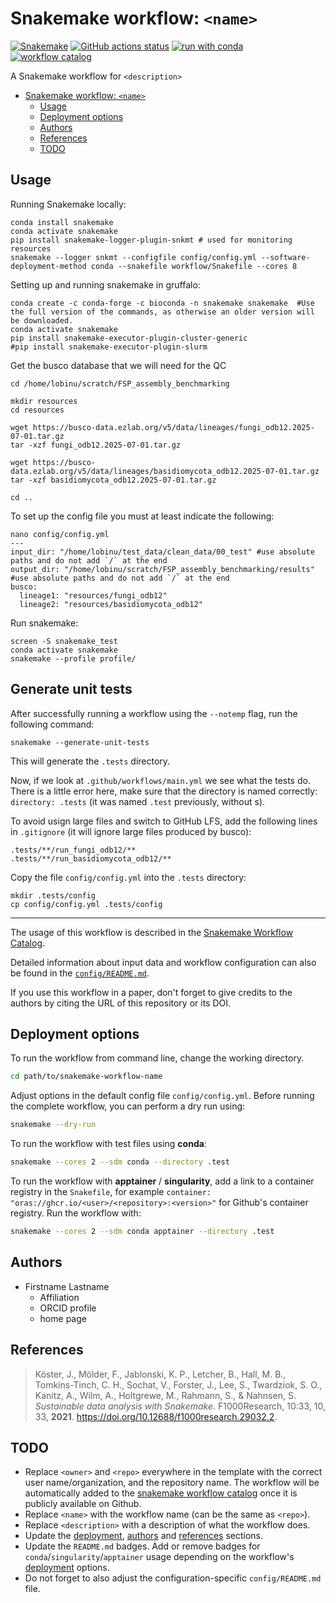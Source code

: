 # Snakemake workflow: `<name>`

[![Snakemake](https://img.shields.io/badge/snakemake-≥8.0.0-brightgreen.svg)](https://snakemake.github.io)
[![GitHub actions status](https://github.com/snakemake-workflows/snakemake-workflow-template/actions/workflows/main.yml/badge.svg?branch=main)](https://github.com/snakemake-workflows/snakemake-workflow-template/actions/workflows/main.yml)
[![run with conda](http://img.shields.io/badge/run%20with-conda-3EB049?labelColor=000000&logo=anaconda)](https://docs.conda.io/en/latest/)
[![workflow catalog](https://img.shields.io/badge/Snakemake%20workflow%20catalog-darkgreen)](https://snakemake.github.io/snakemake-workflow-catalog/docs/workflows/<owner>/<repo>)

A Snakemake workflow for `<description>`

- [Snakemake workflow: `<name>`](#snakemake-workflow-name)
  - [Usage](#usage)
  - [Deployment options](#deployment-options)
  - [Authors](#authors)
  - [References](#references)
  - [TODO](#todo)

## Usage

Running Snakemake locally:

```
conda install snakemake
conda activate snakemake
pip install snakemake-logger-plugin-snkmt # used for monitoring resources
snakemake --logger snkmt --configfile config/config.yml --software-deployment-method conda --snakefile workflow/Snakefile --cores 8
```

Setting up and running snakemake in gruffalo:

```
conda create -c conda-forge -c bioconda -n snakemake snakemake  #Use the full version of the commands, as otherwise an older version will be downloaded.
conda activate snakemake
pip install snakemake-executor-plugin-cluster-generic
#pip install snakemake-executor-plugin-slurm
```

Get the busco database that we will need for the QC
```
cd /home/lobinu/scratch/FSP_assembly_benchmarking

mkdir resources
cd resources

wget https://busco-data.ezlab.org/v5/data/lineages/fungi_odb12.2025-07-01.tar.gz
tar -xzf fungi_odb12.2025-07-01.tar.gz

wget https://busco-data.ezlab.org/v5/data/lineages/basidiomycota_odb12.2025-07-01.tar.gz
tar -xzf basidiomycota_odb12.2025-07-01.tar.gz

cd ..
```

To set up the config file you must at least indicate the following:
```
nano config/config.yml
---
input_dir: "/home/lobinu/test_data/clean_data/00_test" #use absolute paths and do not add `/` at the end
output_dir: "/home/lobinu/scratch/FSP_assembly_benchmarking/results"  #use absolute paths and do not add `/` at the end
busco:
  lineage1: "resources/fungi_odb12"
  lineage2: "resources/basidiomycota_odb12"
```

Run snakemake:
```
screen -S snakemake_test
conda activate snakemake
snakemake --profile profile/
```


## Generate unit tests

After successfully running a workflow using the `--notemp` flag, run the following command:
```
snakemake --generate-unit-tests
```

This will generate the `.tests` directory.

Now, if we look at `.github/workflows/main.yml` we see what the tests do. There is a little error here, make sure that the directory is named correctly: `directory: .tests` (it was named `.test` previously, without s).

To avoid usign large files and switch to GitHub LFS, add the following lines in `.gitignore` (it will ignore large files produced by busco):
```
.tests/**/run_fungi_odb12/**
.tests/**/run_basidiomycota_odb12/**
```

Copy the file `config/config.yml` into the `.tests` directory:
```
mkdir .tests/config
cp config/config.yml .tests/config
```

-----

The usage of this workflow is described in the [Snakemake Workflow Catalog](https://snakemake.github.io/snakemake-workflow-catalog/docs/workflows/<owner>/<repo>).

Detailed information about input data and workflow configuration can also be found in the [`config/README.md`](config/README.md).

If you use this workflow in a paper, don't forget to give credits to the authors by citing the URL of this repository or its DOI.

## Deployment options

To run the workflow from command line, change the working directory.

```bash
cd path/to/snakemake-workflow-name
```

Adjust options in the default config file `config/config.yml`.
Before running the complete workflow, you can perform a dry run using:

```bash
snakemake --dry-run
```

To run the workflow with test files using **conda**:

```bash
snakemake --cores 2 --sdm conda --directory .test
```

To run the workflow with **apptainer** / **singularity**, add a link to a container registry in the `Snakefile`, for example `container: "oras://ghcr.io/<user>/<repository>:<version>"` for Github's container registry.
Run the workflow with:

```bash
snakemake --cores 2 --sdm conda apptainer --directory .test
```

## Authors

- Firstname Lastname
  - Affiliation
  - ORCID profile
  - home page

## References

> Köster, J., Mölder, F., Jablonski, K. P., Letcher, B., Hall, M. B., Tomkins-Tinch, C. H., Sochat, V., Forster, J., Lee, S., Twardziok, S. O., Kanitz, A., Wilm, A., Holtgrewe, M., Rahmann, S., & Nahnsen, S. _Sustainable data analysis with Snakemake_. F1000Research, 10:33, 10, 33, **2021**. https://doi.org/10.12688/f1000research.29032.2.

## TODO

- Replace `<owner>` and `<repo>` everywhere in the template with the correct user name/organization, and the repository name. The workflow will be automatically added to the [snakemake workflow catalog](https://snakemake.github.io/snakemake-workflow-catalog/index.html) once it is publicly available on Github.
- Replace `<name>` with the workflow name (can be the same as `<repo>`).
- Replace `<description>` with a description of what the workflow does.
- Update the [deployment](#deployment-options), [authors](#authors) and [references](#references) sections.
- Update the `README.md` badges. Add or remove badges for `conda`/`singularity`/`apptainer` usage depending on the workflow's [deployment](#deployment-options) options.
- Do not forget to also adjust the configuration-specific `config/README.md` file.
